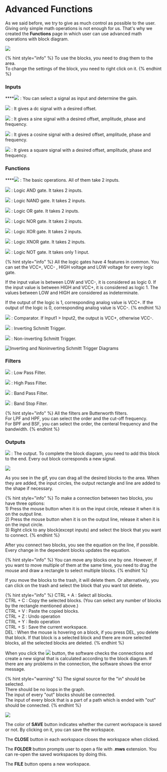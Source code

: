 # Advanced Functions

As we said before, we try to give as much control as possible to the user. Giving only simple math operations is not enough for us. That's why we created the **Functions** page in which user can use advanced math operations with block diagram.

![](../../../../.gitbook/assets/image%20%2854%29.png)

{% hint style="info" %}
To use the blocks, you need to drag them to the area.  
To change the settings of the block, you need to right click on it.
{% endhint %}

### **Inputs**

\*\*\*\*![](../../../../.gitbook/assets/image%20%289%29.png) : You can select a signal as input and determine the gain. 

![](../../../../.gitbook/assets/image%20%2867%29.png) : It gives a dc signal with a desired offset.

![](../../../../.gitbook/assets/image%20%2817%29.png) : It gives a sine signal with a desired offset, amplitude, phase and frequency.

![](../../../../.gitbook/assets/image%20%2849%29.png) : It gives a cosine signal with a desired offset, amplitude, phase and frequency.

![](../../../../.gitbook/assets/image%20%2836%29.png) : It gives a square signal with a desired offset, amplitude, phase and frequency.

### **Functions**

\*\*\*\*![](../../../../.gitbook/assets/image%20%2861%29.png) : The basic operations. All of them take 2 inputs.  

![](../../../../.gitbook/assets/image%20%2833%29.png) : Logic AND gate. It takes 2 inputs.

![](../../../../.gitbook/assets/image%20%2864%29.png) : Logic NAND gate. It takes 2 inputs.

![](../../../../.gitbook/assets/image%20%2842%29.png) : Logic OR gate. It takes 2 inputs.

![](../../../../.gitbook/assets/image%20%2828%29.png) : Logic NOR gate. It takes 2 inputs.

![](../../../../.gitbook/assets/image%20%2830%29.png) : Logic XOR gate. It takes 2 inputs.

![](../../../../.gitbook/assets/image%20%2851%29.png) : Logic XNOR gate. It takes 2 inputs.

![](../../../../.gitbook/assets/image%20%2869%29.png) : Logic NOT gate. It takes only 1 input.

{% hint style="info" %}
All the logic gates have 4 features in common. You can set the VCC+, VCC- , HIGH voltage and LOW voltage for every logic gate. 

If the input value is between LOW and VCC-, it is considered as logic 0. If the input value is between HIGH and VCC+, it is considered as logic 1. The values between LOW and HIGH are considered as indeterminate. 

If the output of the logic is 1, corresponding analog value is VCC+. If the output of the logic is 0, corresponding analog value is VCC-.
{% endhint %}

![](../../../../.gitbook/assets/image%20%2853%29.png) : Comparator. If Input1 &gt; Input2, the output is VCC+, otherwise VCC-.

![](../../../../.gitbook/assets/image.png) : Inverting Schmitt Trigger. 

![](../../../../.gitbook/assets/image%20%2812%29.png) : Non-inverting Schmitt Trigger.

![Inverting and Noninverting Schmitt Trigger Diagrams](../../../../.gitbook/assets/untitled-diagram.png)

### **Filters**

![](../../../../.gitbook/assets/image%20%2819%29.png) : Low Pass Filter.

![](../../../../.gitbook/assets/image%20%2875%29.png) : High Pass Filter.

![](../../../../.gitbook/assets/image%20%2866%29.png) : Band Pass Filter.

![](../../../../.gitbook/assets/image%20%2823%29.png) : Band Stop Filter.

{% hint style="info" %}
All the filters are Butterworth filters.   
For LPF and HPF, you can select the order and the cut-off frequency.  
For BPF and BSF, you can select the order, the centeral frequency and the bandwidth.
{% endhint %}

### Outputs

![](../../../../.gitbook/assets/image%20%2848%29.png) : The output. To complete the block diagram, you need to add this block to the end. Every out block corresponds a new signal.

![](../../../../.gitbook/assets/a186e98a-fbf6-11e8-aaf5-0050560101a3.gif)

As you see in the gif, you can drag all the desired blocks to the area. When they are added, the input circles, the output rectangle and line are added to the shape if necessary. 

{% hint style="info" %}
To make a connection between two blocks, you have three options:  
1\) Press the mouse button when it is on the input circle, release it when it is on the output line.  
2\) Press the mouse button when it is on the output line, release it when it is on the input circle.  
3\) Right click to any block\(except inputs\) and select the block that you want to connect.
{% endhint %}

After you connect two blocks, you see the equation on the line, if possible. Every change in the dependent blocks updates the equation. 

{% hint style="info" %}
You can move any blocks one by one. However, if you want to move multiple of them at the same time, you need to drag the mouse and draw a rectangle to select multiple blocks.
{% endhint %}

If you move the blocks to the trash, it will delete them. Or alternatively, you can click on the trash and select the block that you want tot delete. 

{% hint style="info" %}
CTRL + A : Select all blocks.  
CTRL + C : Copy the selected blocks. \(You can select any number of blocks by the rectangle mentioned above.\)  
CTRL + V : Paste the copied blocks.  
CTRL + Z : Undo operation  
CTRL + Y : Redo operation  
CTRL + S : Save the current workspace.  
DEL : When the mouse is hovering on a block, if you press DEL, you delete that block. If that block is a selected block and there are more selected blocks, all the selected blocks are deleted. 
{% endhint %}

When you click the ![](../../../../.gitbook/assets/image%20%2868%29.png) button, the software checks the connections and create a new signal that is calculated according to the block diagram. If there are any problems in the connection, the software shows the error message. 

{% hint style="warning" %}
The signal source for the "in" should be selected.  
There should be no loops in the graph.  
The input of every "out" blocks should be connected.  
The input of every block that is a part of a path which is ended with "out" should be connected.
{% endhint %}

![](../../../../.gitbook/assets/image%20%2816%29.png)

The color of **SAVE** button indicates whether the current workspace is saved or not. By clicking on it, you can save the workspace. 

The **CLOSE** button in each workspace closes the workspace when clicked.

The **FOLDER** button prompts user to open a file with .**mws** extension. You can re-open the saved workspaces by doing this.

The **FILE** button opens a new workspace.

